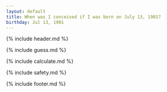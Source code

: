 ```yaml
---
layout: default
title: When was I conceived if I was born on July 13, 1901?
birthday: Jul 13, 1901
---
```


{% include header.md %}

{% include guess.md %}

{% include calculate.md %}

{% include safety.md %}

{% include footer.md %}



